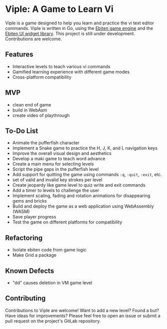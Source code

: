 # Viple: A Game to Learn Vi
Viple is a game designed to help you learn and practice the vi text editor commands. Viple is written in Go, using the [Ebiten game engine](https://ebitengine.org/) and the [Ebiten UI widget library](https://ebitenui.github.io/). This project is still under development. Contributions are welcome.

## Features
- Interactive levels to teach various vi commands
- Gamified learning experience with different game modes
- Cross-platform compatibility

## MVP
- clean end of game
- build in WebAsm
- create video of playthrough

## To-Do List
- Animate the pufferfish character
- Implement a Snake game to practice the H, J, K, and L navigation keys
- Improve the overall visual design and aesthetics
- Develop a maki game to teach word advance 
- Create a main menu for selecting levels 
- Script the pipe gaps in the pufferfish level
- Add support for quitting the game using commands `:q`, `:quit`, `:exit`, etc.
- set of valid and invalid key strokes per level
- Create jeopardy like game level to quiz write and exit commands
- Add a timer to levels to challenge the user
- Implement scaling, fading and rotation animations for disappearing gems and bricks
- Build and deploy the game as a web application using WebAssembly (WASM)
- Save player progress
- Test the game on different platforms for compatibility

## Refactoring
- Isolate ebiten code from game logic
- Make Grid a package

## Known Defects
- "dd" causes deletion in VM game level

## Contributing

Contributions to Viple are welcome! Want to add a new level? Found a but? Have ideas for improvements? Please feel free to open an issue or submit a pull request on the project's GitLab repository.
